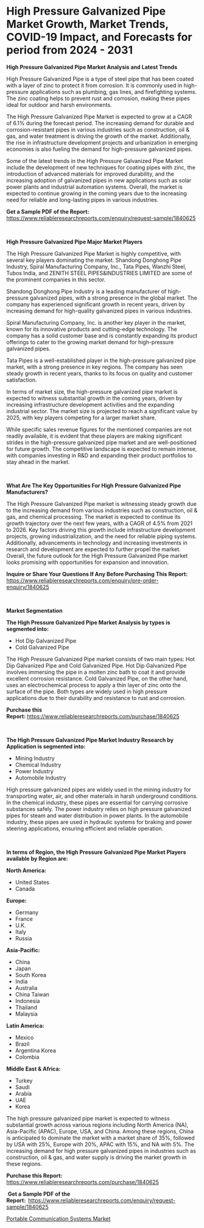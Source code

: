 <p><h1>High Pressure Galvanized Pipe Market Growth, Market Trends, COVID-19 Impact, and Forecasts for period from 2024 - 2031</h1></p><p><strong>High Pressure Galvanized Pipe Market Analysis and Latest Trends</strong></p>
<p><p>High Pressure Galvanized Pipe is a type of steel pipe that has been coated with a layer of zinc to protect it from corrosion. It is commonly used in high-pressure applications such as plumbing, gas lines, and firefighting systems. The zinc coating helps to prevent rust and corrosion, making these pipes ideal for outdoor and harsh environments.</p><p>The High Pressure Galvanized Pipe Market is expected to grow at a CAGR of 6.1% during the forecast period. The increasing demand for durable and corrosion-resistant pipes in various industries such as construction, oil & gas, and water treatment is driving the growth of the market. Additionally, the rise in infrastructure development projects and urbanization in emerging economies is also fueling the demand for high-pressure galvanized pipes.</p><p>Some of the latest trends in the High Pressure Galvanized Pipe Market include the development of new techniques for coating pipes with zinc, the introduction of advanced materials for improved durability, and the increasing adoption of galvanized pipes in new applications such as solar power plants and industrial automation systems. Overall, the market is expected to continue growing in the coming years due to the increasing need for reliable and long-lasting pipes in various industries.</p></p>
<p><strong>Get a Sample PDF of the Report:&nbsp;</strong> <a href="https://www.reliableresearchreports.com/enquiry/request-sample/1840625">https://www.reliableresearchreports.com/enquiry/request-sample/1840625</a></p>
<p>&nbsp;</p>
<p><strong>High Pressure Galvanized Pipe Major Market Players</strong></p>
<p><p>The High Pressure Galvanized Pipe Market is highly competitive, with several key players dominating the market. Shandong Donghong Pipe Industry, Spiral Manufacturing Company, Inc., Tata Pipes, Wanzhi Steel, Tubos India, and ZENITH STEEL PIPES&INDUSTRIES LIMITED are some of the prominent companies in this sector.</p><p>Shandong Donghong Pipe Industry is a leading manufacturer of high-pressure galvanized pipes, with a strong presence in the global market. The company has experienced significant growth in recent years, driven by increasing demand for high-quality galvanized pipes in various industries.</p><p>Spiral Manufacturing Company, Inc. is another key player in the market, known for its innovative products and cutting-edge technology. The company has a solid customer base and is constantly expanding its product offerings to cater to the growing market demand for high-pressure galvanized pipes.</p><p>Tata Pipes is a well-established player in the high-pressure galvanized pipe market, with a strong presence in key regions. The company has seen steady growth in recent years, thanks to its focus on quality and customer satisfaction.</p><p>In terms of market size, the high-pressure galvanized pipe market is expected to witness substantial growth in the coming years, driven by increasing infrastructure development activities and the expanding industrial sector. The market size is projected to reach a significant value by 2025, with key players competing for a larger market share.</p><p>While specific sales revenue figures for the mentioned companies are not readily available, it is evident that these players are making significant strides in the high-pressure galvanized pipe market and are well-positioned for future growth. The competitive landscape is expected to remain intense, with companies investing in R&D and expanding their product portfolios to stay ahead in the market.</p></p>
<p>&nbsp;</p>
<p><strong>What Are The Key Opportunities For High Pressure Galvanized Pipe Manufacturers?</strong></p>
<p><p>The High Pressure Galvanized Pipe market is witnessing steady growth due to the increasing demand from various industries such as construction, oil & gas, and chemical processing. The market is expected to continue its growth trajectory over the next few years, with a CAGR of 4.5% from 2021 to 2026. Key factors driving this growth include infrastructure development projects, growing industrialization, and the need for reliable piping systems. Additionally, advancements in technology and increasing investments in research and development are expected to further propel the market. Overall, the future outlook for the High Pressure Galvanized Pipe market looks promising with opportunities for expansion and innovation.</p></p>
<p><strong>Inquire or Share Your Questions If Any Before Purchasing This Report:</strong> <a href="https://www.reliableresearchreports.com/enquiry/pre-order-enquiry/1840625">https://www.reliableresearchreports.com/enquiry/pre-order-enquiry/1840625</a></p>
<p>&nbsp;</p>
<p><strong>Market Segmentation</strong></p>
<p><strong>The High Pressure Galvanized Pipe Market Analysis by types is segmented into:</strong></p>
<p><ul><li>Hot Dip Galvanized Pipe</li><li>Cold Galvanized Pipe</li></ul></p>
<p><p>The High Pressure Galvanized Pipe market consists of two main types: Hot Dip Galvanized Pipe and Cold Galvanized Pipe. Hot Dip Galvanized Pipe involves immersing the pipe in a molten zinc bath to coat it and provide excellent corrosion resistance. Cold Galvanized Pipe, on the other hand, uses an electrochemical process to apply a thin layer of zinc onto the surface of the pipe. Both types are widely used in high pressure applications due to their durability and resistance to rust and corrosion.</p></p>
<p><strong>Purchase this Report:&nbsp;</strong><a href="https://www.reliableresearchreports.com/purchase/1840625">https://www.reliableresearchreports.com/purchase/1840625</a></p>
<p>&nbsp;</p>
<p><strong>The High Pressure Galvanized Pipe Market Industry Research by Application is segmented into:</strong></p>
<p><ul><li>Mining Industry</li><li>Chemical Industry</li><li>Power Industry</li><li>Automobile Industry</li></ul></p>
<p><p>High pressure galvanized pipes are widely used in the mining industry for transporting water, air, and other materials in harsh underground conditions. In the chemical industry, these pipes are essential for carrying corrosive substances safely. The power industry relies on high pressure galvanized pipes for steam and water distribution in power plants. In the automobile industry, these pipes are used in hydraulic systems for braking and power steering applications, ensuring efficient and reliable operation.</p></p>
<p>&nbsp;</p>
<p><strong>In terms of Region, the High Pressure Galvanized Pipe Market Players available by Region are:</strong></p>
<p>
    <p> <strong> North America: </strong>
        <ul>
            <li>United States</li>
            <li>Canada</li>
        </ul>
        </p> 
    <p> <strong> Europe: </strong>
        <ul>
            <li>Germany</li>
            <li>France</li>
            <li>U.K.</li>
            <li>Italy</li>
            <li>Russia</li>
        </ul>
        </p> 
    <p> <strong> Asia-Pacific: </strong>
        <ul>
            <li>China</li>
            <li>Japan</li>
            <li>South Korea</li>
            <li>India</li>
            <li>Australia</li>
            <li>China Taiwan</li>
            <li>Indonesia</li>
            <li>Thailand</li>
            <li>Malaysia</li>
        </ul>
        </p> 
    <p> <strong> Latin America: </strong>
        <ul>
            <li>Mexico</li>
            <li>Brazil</li>
            <li>Argentina Korea</li>
            <li>Colombia</li>
        </ul>
        </p> 
    <p> <strong> Middle East & Africa: </strong>
        <ul>
            <li>Turkey</li>
            <li>Saudi</li>
            <li>Arabia</li>
            <li>UAE</li>
            <li>Korea</li>
        </ul>
    </p>
    </p>
<p><p>The high pressure galvanized pipe market is expected to witness substantial growth across various regions including North America (NA), Asia-Pacific (APAC), Europe, USA, and China. Among these regions, China is anticipated to dominate the market with a market share of 35%, followed by USA with 25%, Europe with 20%, APAC with 15%, and NA with 5%. The increasing demand for high pressure galvanized pipes in industries such as construction, oil & gas, and water supply is driving the market growth in these regions.</p></p>
<p><strong>Purchase this Report: </strong><a href="https://www.reliableresearchreports.com/purchase/1840625">https://www.reliableresearchreports.com/purchase/1840625</a></p>
<p>&nbsp;<strong>Get a Sample PDF of the Report:&nbsp;&nbsp;</strong><a href="https://www.reliableresearchreports.com/enquiry/request-sample/1840625">https://www.reliableresearchreports.com/enquiry/request-sample/1840625</a></p>
<p><strong></strong></p>
<p><p><a href="https://copper-carbon-84f.notion.site/Portable-Communication-Systems-Market-Share-Market-New-Trends-Analysis-Report-By-Type-By-Applicat-2c1c4b3d05734c1f9e0c7f6183253dd6">Portable Communication Systems Market</a></p></p>